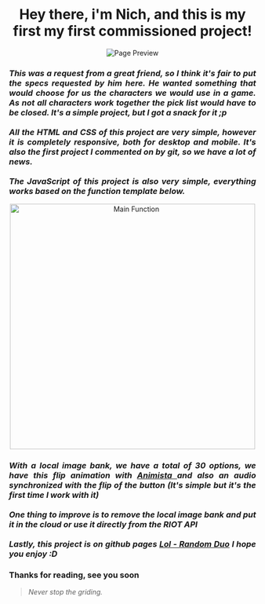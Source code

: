 <h1 align="center"> Hey there, i'm Nich, and this is my first my first commissioned project! </h1>
 
<p align="center">
  <img src="https://github.com/italicnich/lol-duo/blob/main/readmeimg/iimg-gif.gif" alt="Page Preview">
</p>
  
<h3 align="justify"> <i>This was a request from a great friend, so I think it's fair to put the specs requested by him here. He wanted something that would choose for us the characters we would use in a game. As not all characters work together the pick list would have to be closed. It's a simple project, but I got a snack for it ;p<br><br>
All the HTML and CSS of this project are very simple, however it is completely responsive, both for desktop and mobile. It's also the first project I commented on by git, so we have a lot of news. <br><br> The JavaScript of this project is also very simple, everything works based on the function template below.</i> </h3>

<p align="center">
  <img src="https://github.com/italicnich/lol-duo/blob/main/readmeimg/main-func.png" alt="Main Function" width="500">
</p>
 
<h3 align="justify"><i>With a local image bank, we have a total of 30 options, we have this flip animation with <a href="https://animista.net/play/basic/rotate">Animista </a> and also an audio synchronized with the flip of the button (It's simple but it's the first time I work with it)<br><br> One thing to improve is to remove the local image bank and put it in the cloud or use it directly from the RIOT API <br><br> Lastly, this project is on github pages  <a href="https://italicnich.github.io/lol-duo/">Lol - Random Duo</a> I hope you enjoy :D</i></h3>

<h3 align="justify">
Thanks for reading, see you soon
</h3>

> *Never stop the griding.*
